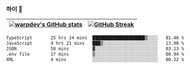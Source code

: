 
### 하이 👋
[![warpdev's GitHub stats](https://github-readme-stats.vercel.app/api?username=warpdev&show_icons=true&theme=vue-dark)](#) |[![GitHub Streak](https://github-readme-streak-stats.herokuapp.com/?user=warpdev&theme=dark)](#)
--- | --- |
<!--START_SECTION:waka-->

```txt
TypeScript       25 hrs 24 mins  ████████████████████▒░░░░   81.40 %
JavaScript       4 hrs 21 mins   ███▒░░░░░░░░░░░░░░░░░░░░░   13.98 %
JSON             58 mins         ▓░░░░░░░░░░░░░░░░░░░░░░░░   03.13 %
.env file        17 mins         ▒░░░░░░░░░░░░░░░░░░░░░░░░   00.94 %
XML              4 mins          ░░░░░░░░░░░░░░░░░░░░░░░░░   00.22 %
```

<!--END_SECTION:waka-->

<!--
**warpdev/warpdev** is a ✨ _special_ ✨ repository because its `README.md` (this file) appears on your GitHub profile.

Here are some ideas to get you started:

- 🔭 I’m currently working on ...
- 🌱 I’m currently learning ...
- 👯 I’m looking to collaborate on ...
- 🤔 I’m looking for help with ...
- 💬 Ask me about ...
- 📫 How to reach me: ...
- 😄 Pronouns: ...
- ⚡ Fun fact: ...
-->
